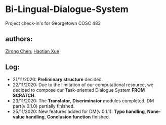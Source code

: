 # Bi-Lingual-Dialogue-System
Project check-in's for Georgetown COSC 483

## authors: 
[Zirong Chen](https://github.com/RexZChen); [Haotian Xue](https://github.com/HaotianXue)

## Log:

* 21/11/2020: **Preliminary structure** decided.
* 22/11/2020: Due to the limitation of our computational resource, we decided to compose our Task-oriented Dialogue System **FROM SCRATCH**.
* 23/11/2020: The **Translator**, **Discriminator** modules completed. DM part(v 0.1.0) partially finished.
* 25/11/2020: New features added for DM(v 0.1.1): **Typo handling**, **None-value handling**, **Conclusion function** finished.
